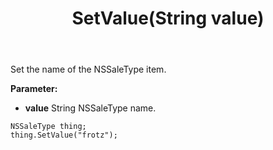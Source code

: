 ﻿---
uid: crmscript_ref_NSSaleType_SetValue
title: SetValue(String value)
intellisense: NSSaleType.SetValue
keywords: NSSaleType, SetValue
so.topic: reference
---

Set the name of the NSSaleType item.

**Parameter:** 
 - **value** String NSSaleType name.

```crmscript
NSSaleType thing;
thing.SetValue("frotz");
```

